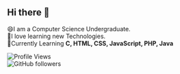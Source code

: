 
## Hi there 👋
😄I am a Computer Science Undergraduate.<br>
🔭I love learning new Technologies. <br>
🌱Currently Learning **C, HTML, CSS, JavaScript, PHP, Java** <br>

![Profile Views](https://komarev.com/ghpvc/?username=DilshaKalpani&color=blue)<br>
![GitHub followers](https://img.shields.io/github/followers/DilshaKalpani?label=Followers&style=social)<br>



<!--
**DilshaKalpani/DilshaKalpani** is a ✨ _special_ ✨ repository because its `README.md` (this file) appears on your GitHub profile.

Here are some ideas to get you started:

- 🔭 I’m currently working on ...
- 🌱 I’m currently learning ...
- 👯 I’m looking to collaborate on ...
- 🤔 I’m looking for help with ...
- 💬 Ask me about ...
- 📫 How to reach me: ...
- 😄 Pronouns: ...
- ⚡ Fun fact: ...
-->
